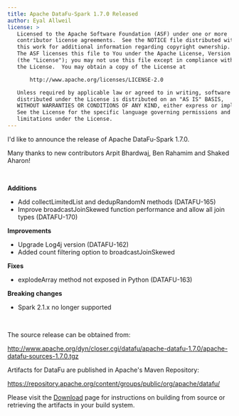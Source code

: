 ```yaml
---
title: Apache DataFu-Spark 1.7.0 Released
author: Eyal Allweil
license: >
   Licensed to the Apache Software Foundation (ASF) under one or more
   contributor license agreements.  See the NOTICE file distributed with
   this work for additional information regarding copyright ownership.
   The ASF licenses this file to You under the Apache License, Version 2.0
   (the "License"); you may not use this file except in compliance with
   the License.  You may obtain a copy of the License at

       http://www.apache.org/licenses/LICENSE-2.0

   Unless required by applicable law or agreed to in writing, software
   distributed under the License is distributed on an "AS IS" BASIS,
   WITHOUT WARRANTIES OR CONDITIONS OF ANY KIND, either express or implied.
   See the License for the specific language governing permissions and
   limitations under the License.
---
```


I'd like to announce the release of Apache DataFu-Spark 1.7.0.

Many thanks to new contributors Arpit Bhardwaj, Ben Rahamim and Shaked Aharon! 

<br>

**Additions**

* Add collectLimitedList and dedupRandomN methods (DATAFU-165)
* Improve broadcastJoinSkewed function performance and allow all join types (DATAFU-170)

**Improvements**

* Upgrade Log4j version (DATAFU-162)
* Added count filtering option to broadcastJoinSkewed
 
**Fixes**

* explodeArray method not exposed in Python (DATAFU-163)

**Breaking changes**

* Spark 2.1.x no longer supported

<br>

The source release can be obtained from:

http://www.apache.org/dyn/closer.cgi/datafu/apache-datafu-1.7.0/apache-datafu-sources-1.7.0.tgz

Artifacts for DataFu are published in Apache's Maven Repository:

https://repository.apache.org/content/groups/public/org/apache/datafu/

Please visit the [Download](/docs/download.html) page for instructions on building from source or retrieving the artifacts in your build system.
